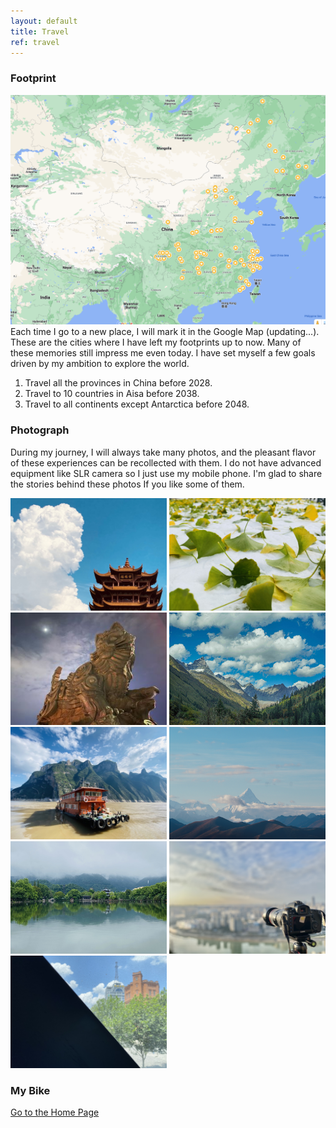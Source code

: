 ```yaml
---
layout: default
title: Travel
ref: travel
---
```


### Footprint
![Image](images/map-231007.png)
Each time I go to a new place, I will mark it in the Google Map (updating...). These are the cities where I have left my footprints up to now.
Many of these memories still impress me even today. I have set myself a few goals driven by my ambition to explore the world.

1. Travel all the provinces in China before 2028.
2. Travel to 10 countries in Aisa before 2038.
3. Travel to all continents except Antarctica before 2048.

### Photograph
During my journey, I will always take many photos, and the pleasant flavor of these experiences can be recollected with them.
I do not have advanced equipment like SLR camera so I just use my mobile phone. I'm glad to share the stories behind these photos If you like some of them.

<!-- ***News!*** I'm honored to become the chief assistant of [Jasmin3q](https://github.com/Jasmin3q). Please wait to see more photography works under her guidance! -->



<div class="row">
                <img src="images/im_hhl.jpeg" height = "180" width = "250">
                <img src="images/im_snow.jpg" height = "180" width = "250">
                <img src="images/im2.JPG" height = "180" width = "250">
                <img src="images/im_cx.jpg" height = "180" width = "250">
                <img src="images/im_ws.jpeg" height = "180" width = "250">
                <img src="images/im_gg.JPG" height = "180" width = "250">
                <img src="images/im7.JPG" height = "180" width = "250">
                <img src="images/im8.JPG" height = "180" width = "250">
                <img src="images/im_wh.jpeg" height = "180" width = "250">
</div>

### My Bike

[Go to the Home Page](https://huyuzhang.github.io)
